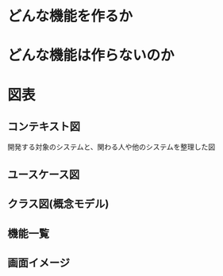 # どんな機能を作るか

# どんな機能は作らないのか

# 図表

## コンテキスト図

開発する対象のシステムと、関わる人や他のシステムを整理した図

## ユースケース図

## クラス図(概念モデル)

## 機能一覧

## 画面イメージ
